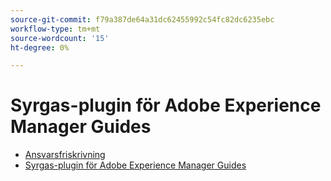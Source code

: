 ```yaml
---
source-git-commit: f79a387de64a31dc62455992c54fc82dc6235ebc
workflow-type: tm+mt
source-wordcount: '15'
ht-degree: 0%

---
```

# Syrgas-plugin för Adobe Experience Manager Guides

- [Ansvarsfriskrivning](rebranding-disclaimer.md)
- [Syrgas-plugin för Adobe Experience Manager Guides](use-aem-connector.md)

